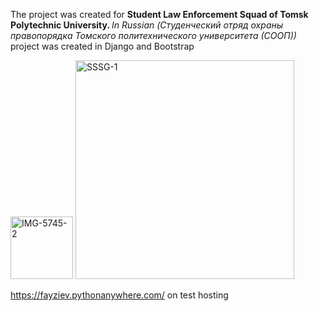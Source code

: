 The project was created for <b>Student Law Enforcement Squad of Tomsk Polytechnic University. </b>
<i>In Russian (Студенческий отряд охраны правопорядка Томского политехнического университета (СООП))</i><br>
project was created in Django and Bootstrap <br>
<div class=" d-flex "><img src="https://i.ibb.co/BrKj81k/IMG-5745-2.jpg" alt="IMG-5745-2" border="0" width=100px> <img  src="https://i.ibb.co/PFy3hBb/SSSG-1.png" alt="SSSG-1" width="350px" border="0" class="ml-3 "> </div>
        
https://fayziev.pythonanywhere.com/ on test hosting
